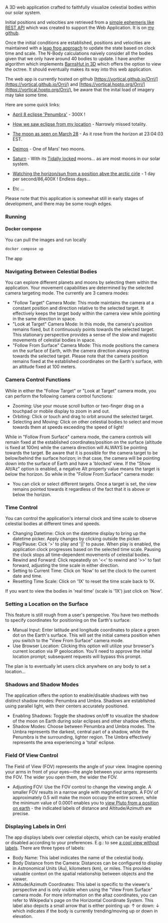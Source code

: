 
A 3D web application crafted to faithfully visualize celestial bodies within our solar system. 

Initial positions and velocities are retrieved from a [simple ephemeris like REST API](https://vortical.hopto.org/spacefield/docs) which was created to support the Web Application. It is on [my github](https://github.com/vortical/spacefield).


Once the initial conditions are established, positions and velocities are maintained with a [leap frog approach](https://en.wikipedia.org/wiki/Leapfrog_integration) to update the state based on clock time and scale. The N-Body calculations naively consider all the bodies given that we only have around 40 bodies to update. I have another algorithm which implements [BarnsHut in 3D](https://github.com/vortical/BarnsHut) which offers the option to view the octree. It should eventually makes its way into this web application.


The web app is currently hosted on github [https://vortical.github.io/Orri/](https://vortical.github.io/Orri/) and [https://vortical.hopto.org/Orri/](https://vortical.hopto.org/Orri/), be aware that the inital load of imagery may take some time.


Here are some quick links:

* [April 8 eclipse 'Penumbra'](https://vortical.github.io/Orri/?state=%7B%22cameraPosition%22:%7B%22x%22:-142763065.42521378,%22y%22:-19573350.084265273,%22z%22:45230955.46157217%7D,%22targetPosition%22:%7B%22x%22:-142783877.125559,%22y%22:-19569576.091407318,%22z%22:45223580.80306858%7D,%22target%22:%22Earth%22,%22sizeScale%22:1,%22timeScale%22:300,%22fov%22:35,%22ambientLightLevel%22:0.025,%22showAxes%22:false,%22castShadows%22:true,%22shadowType%22:%22Penumbra%22,%22date%22:1712593276704,%22showNames%22:true,%22showDistance%22:true,%22showAltitudeAzimuth%22:true,%22location%22:%7B%22lat%22:43.3651712,%22lon%22:-73.6165888%7D,%22targettingCameraMode%22:%7B%22name%22:%22Follow%20Target%22%7D%7D) - 300X !

* [How we saw eclipse from my location](https://vortical.github.io/Orri/?state=%7B%22cameraPosition%22:%7B%22x%22:-142770374.98735818,%22y%22:-19576155.673214175,%22z%22:45247839.236266516%7D,%22targetPosition%22:%7B%22x%22:-142432785.55067572,%22y%22:-19534950.555029165,%22z%22:45147625.847624965%7D,%22target%22:%22Moon%22,%22sizeScale%22:1,%22timeScale%22:600,%22fov%22:3.5,%22ambientLightLevel%22:0.12,%22showAxes%22:false,%22castShadows%22:false,%22shadowType%22:%22Penumbra%22,%22date%22:1712594207750,%22showNames%22:true,%22showDistance%22:false,%22showAltitudeAzimuth%22:true,%22location%22:%7B%22lat%22:43.3651712,%22lon%22:-73.6165888%7D,%22targettingCameraMode%22:%7B%22name%22:%22View%20From%20lat,lon%22%7D%7D) - Narrowly missed totality.

* [The moon as seen on March 28](https://vortical.github.io/Orri/?state=%7B%22cameraPosition%22:%7B%22x%22:-148814231.50303563,%22y%22:-9041350.084379993,%22z%22:20945780.003257766%7D,%22targetPosition%22:%7B%22x%22:-149059446.4362068,%22y%22:-9187879.16307359,%22z%22:21221459.035939015%7D,%22target%22:%22Moon%22,%22sizeScale%22:1,%22timeScale%22:1,%22fov%22:0.6,%22ambientLightLevel%22:0.03,%22showAxes%22:false,%22castShadows%22:false,%22shadowType%22:%22Penumbra%22,%22date%22:1711681439757,%22showNames%22:true,%22showDistance%22:false,%22showAltitudeAzimuth%22:true,%22location%22:%7B%22lat%22:43.3752261,%22lon%22:-73.6368939%7D,%22targettingCameraMode%22:%7B%22name%22:%22View%20From%20lat,lon%22%7D%7D) - As it rose from the horizon at 23:04:03 EST.

* [Deimos](https://vortical.github.io/Orri/?state=%7B%22cameraPosition%22:%7B%22x%22:206905751.93071997,%22y%22:3172183.481029162,%22z%22:-19024591.629030142%7D,%22targetPosition%22:%7B%22x%22:206905837.36984488,%22y%22:3172151.7023505797,%22z%22:-19024612.184905514%7D,%22target%22:%22Deimos%22,%22sizeScale%22:1,%22timeScale%22:60,%22fov%22:35.2,%22ambientLightLevel%22:0.03,%22showAxes%22:false,%22castShadows%22:false,%22shadowType%22:%22Penumbra%22,%22date%22:1719158474798,%22showNames%22:true,%22showDistance%22:true,%22showAltitudeAzimuth%22:true,%22location%22:%7B%22lat%22:43.3752261,%22lon%22:-73.6368939%7D,%22targettingCameraMode%22:%7B%22name%22:%22Follow%20Target%22%7D%7D) - One of Mars' two moons.

* [Saturn](https://vortical.github.io/Orri/?state=%7B%22cameraPosition%22:%7B%22x%22:1384893497.1778412,%22y%22:-210542956.98469165,%22z%22:365295222.85550684%7D,%22targetPosition%22:%7B%22x%22:1385520174.7539697,%22y%22:-210744967.26439902,%22z%22:365738834.422764%7D,%22target%22:%22Saturn%22,%22sizeScale%22:1,%22timeScale%22:60,%22fov%22:35.2,%22ambientLightLevel%22:0.03,%22showAxes%22:false,%22castShadows%22:false,%22shadowType%22:%22Penumbra%22,%22date%22:1719163634078,%22showNames%22:true,%22showDistance%22:true,%22showAltitudeAzimuth%22:true,%22location%22:%7B%22lat%22:43.3752261,%22lon%22:-73.6368939%7D,%22targettingCameraMode%22:%7B%22name%22:%22Follow%20Target%22%7D%7D) - With its [Tidally locked](https://en.wikipedia.org/wiki/Tidal_locking) moons... as are most moons in our solar system.


* [Watching the horizon/sun from a position abve the arctic cirle](https://vortical.github.io/Orri/?state=%7B%22cameraPosition%22:%7B%22x%22:8000451.26175115,%22y%22:-60574651.21789649,%22z%22:139828578.9001477%7D,%22targetPosition%22:%7B%22x%22:-1046845.5693388648,%22y%22:-212161.4899726349,%22z%22:564069.0322610444%7D,%22target%22:%22Sun%22,%22sizeScale%22:1,%22timeScale%22:86400,%22fov%22:81.4337,%22ambientLightLevel%22:0.03,%22showAxes%22:false,%22castShadows%22:false,%22shadowType%22:%22Penumbra%22,%22date%22:1719256305629,%22showNames%22:true,%22showDistance%22:true,%22showAltitudeAzimuth%22:true,%22location%22:%7B%22lat%22:80,%22lon%22:0%7D,%22targettingCameraMode%22:%7B%22name%22:%22View%20From%20lat,lon%22%7D%7D) - 1 day per second/86,400X ! Endless days...

* Etc ... 


Please note that this application is somewhat still in early stages of development, and there may be some rough edges. 


### Running

#### Docker compose

You can pull the images and run locally

```cmd
docker compose up
```





The app 


### Navigating Between Celestial Bodies


You can explore different planets and moons by selecting them within the application. Your movement capabilities are determined by the selected camera targeting mode. The currently are 3 camera modes:

* "Follow Target" Camera Mode: This mode maintains the camera at a constant position and direction relative to the selected target. It effectively keeps the target body within the camera view while pointing in the same direction in space.
* "Look at Target" Camera Mode: In this mode, the camera's position remains fixed, but it continuously points towards the selected target. This stationary perspective provides a sense of the slow and majestic movements of celestial bodies in space.
* "Follow From Surface" Camera Mode: This mode positions the camera on the surface of Earth, with the camera direction always pointing towards the selected target. Please note that the camera position remains fixed at the established coordinates on the Earth's surface, with an altitude fixed at 100 meters.



### Camera Control Functions

While in either the "Follow Target" or "Look at Target" camera mode, you can perform the following camera control functions:

* Zooming: Use your mouse scroll button or two-finger drag on a touchpad or mobile display to zoom in and out.
* Orbiting: Click or touch and drag to orbit around the selected target.
* Selecting and Moving: Click on other celestial bodies to select and move towards them at speeds exceeding the speed of light!

While in "Follow From Surface" camera mode, the camera controls will remain fixed at the established coordinates/position on the surface (altitude is fixed at 100m) while the camera direction will ALWAYS be pointing towards the target. Be aware that it is possible for the camera target to be below/behind the surface horizon; in that case, the camera will be pointing down into the surface of Earth and have a 'blocked' view. If the "Show Alt/Az" option is enabled, a negative Alt property value means the target is below the horizon. So while in the "Follow From Surface" camera mode:

* You can click or select different targets. Once a target is set, the view remains pointed towards it regardless of the fact that it is above or below the horizon.


### Time Control
You can control the application's internal clock and time scale to observe celestial bodies at different times and speeds.

* Changing Datetime: Click on the datetime display to bring up the datetime picker. Apply changes by clicking outside the picker.
* Play/Pause: Cick '>' to play and '||' to pause. When play is enabled, the application clock progresses based on the selected time scale. Pausing the clock stops all time-dependent movements of celestial bodies.
* Rewind and Forward: Click repeatedly on '<<' to rewind and '>>' to fast forward, adjusting the time scale in either direction.
* Setting to Current Time: Click on 'Now' to set the clock to the current date and time.
* Resetting Time Scale: Click on '1X' to reset the time scale back to 1X.

If you want to view the bodies in 'real time' (scale is '1X') just click on 'Now'.


### Setting a Location on the Surface
This feature is still rough from a user's perspecive. You have two methods to specify coordinates for positioning on the Earth's surface:
* Manual Input: Enter latitude and longitude coordinates to place a green dot on the Earth's surface. This will set the initial camera position when you switch to the "View From Surface" camera mode.
* Use Browser Location: Clicking this option will utilize your browser's current location via IP geolocation. You'll need to approve the initial location prompt; subsequent requests will bypass this prompt.

The plan is to eventually let users click anywhere on any body to set a location...


### Shadows and Shadow Modes

The application offers the option to enable/disable shadows with two distinct shadow modes: Penumbra and Umbra. Shadows are established using parallel light, with their centers accurately positioned.

* Enabling Shadows: Toggle the shadows on/off to visualize the shadow of the moon on Earth during solar eclipses and other shadow effects.
* Shadow Modes: Choose between Penumbra and Umbra modes. The Umbra represents the darkest, central part of a shadow, while the Penumbra is the surrounding, lighter region. The Umbra effectively represents the area experiencing a 'total' eclipse.

### Field Of View Control
The Field of View (FOV) represents the angle of your view. Imagine opening your arms in front of your eyes—the angle between your arms represents the FOV. The wider you open them, the wider the FOV.

* Adjusting FOV: Use the FOV control to change the viewing angle. A smaller FOV results in a narrow angle with magnified targets. A FOV of approximately 0.5 will make the moon occupy the entire screen, while the minimum value of 0.0001 enables you to [view Pluto from a position on earth](https://vortical.github.io/Orri/?state=%7B%22cameraPosition%22:%7B%22x%22:63018526.976018906,%22y%22:-55058748.599126816,%22z%22:127098970.18596315%7D,%22targetPosition%22:%7B%22x%22:2656466340.2449408,%22y%22:-2057074308.9094815,%22z%22:4026945480.6684427%7D,%22target%22:%22Pluto%22,%22sizeScale%22:1,%22timeScale%22:1,%22fov%22:0.0001,%22ambientLightLevel%22:0.02,%22showAxes%22:false,%22castShadows%22:false,%22shadowType%22:%22Penumbra%22,%22date%22:1721203907721,%22showNames%22:true,%22showDistance%22:true,%22showAltitudeAzimuth%22:true,%22location%22:%7B%22lat%22:43.3752261,%22lon%22:-73.6368939%7D,%22targettingCameraMode%22:%7B%22name%22:%22View%20From%20lat,lon%22%7D%7D) - the indicated labels of distance and Altitude/Azimuth are precise. 


### Displaying Labels in Orri
The app displays labels over celestial objects, which can be easily enabled or disabled according to your preferences. E.g.: to see [a cool view without labels](https://vortical.github.io/Orri/?state=%7B%22cameraPosition%22:%7B%22x%22:68471723.92024241,%22y%22:-54204841.74759455,%22z%22:125029454.69148888%7D,%22targetPosition%22:%7B%22x%22:68459449.33861451,%22y%22:-54179567.21320115,%22z%22:124976441.44374596%7D,%22target%22:%22Moon%22,%22sizeScale%22:1,%22timeScale%22:10800,%22fov%22:30.8924,%22ambientLightLevel%22:0.03,%22showAxes%22:false,%22castShadows%22:false,%22shadowType%22:%22Penumbra%22,%22date%22:1721410006342,%22showNames%22:false,%22showDistance%22:false,%22showAltitudeAzimuth%22:true,%22location%22:%7B%22lat%22:43.3752261,%22lon%22:-73.6368939%7D,%22targettingCameraMode%22:%7B%22name%22:%22Follow%20Target%22%7D%7D). There are three types of labels:

* Body Name: This label indicates the name of the celestial body.
* Body Distance from the Camera: Distances can be configured to display in Astronomical Units (Au), kilometers (km), or miles. This provides valuable context on the spatial relationship between objects and the viewer.
* Altitude/Azimuth Coordinates: This label is specific to the viewer's perspective and is only visible when using the "View From Surface" camera mode. For more information on the altaz coordinates, you can refer to Wikipedia's page on the Horizontal Coordinate System. This label also depicts a small arrow that is either pointing up: ↑ or down: ↓ which indicates if the body is currently trending/moving up or down in elevation.
